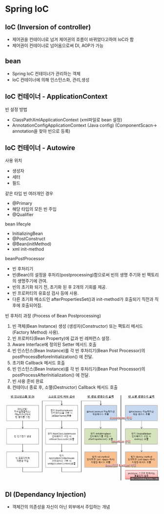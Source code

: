 # Spring IoC

## IoC (Inversion of controller)

* 제어권을 컨테이너로 넘겨 제어권의 흐름이 바뀌었다고하여 IoC라 함
* 제어권이 컨테이너로 넘어옴으로써 DI, AOP가 가능

## bean
* Spring IoC 컨테이너가 관리하는 객체
* IoC 컨테이너에 의해 인스턴스화, 관리,생성

## IoC 컨테이너 - ApplicationContext
빈 설정 방법
* ClassPathXmlApplicationContext (xml파일로 bean 설정)
* AnnotationConfigApplicationContext (Java config) (ComponentScacn-> annotation을 찾아 빈으로 등록)

## IoC 컨테이너 - Autowire

사용 위치
* 생성자
* 세터
* 필드


같은 타입 빈 여러개인 경우
* @Primary
* 해당 타입의 모든 빈 주입
* @Qualifier

bean lifecyle
* InitializingBean
* @PostConstruct
* @Bean(initMethod)
* xml init-method


beanPostProcessor
* 빈 후처리기
* 빈(Bean)의 설정을 후처리(postprocessing)함으로써 빈의 생명 주기와 빈 팩토리의 생명주기에 관여.
* 빈의 초기화 되기 전, 초기화 된 후 2개의 기회를 제공.
* 빈 프로퍼티의 유효성 검사 등에 사용.
* 다른 초기화 메소드인 afterPropertiesSet()과 init-method가 호출되기 직전과 직후에 호출되어짐.

빈 후처리 과정 (Process of Bean Postprocessing)

1. 빈 객체(Bean Instance) 생성 (생성자(Constructor) 또는 팩토리 메서드(Factory Method) 사용).
2. 빈 프로퍼티(Bean Property)에 값과 빈 레퍼런스 설정.
3. Aware Interface에 정의된 Setter 메서드 호출
4. 빈 인스턴스(Bean Instance)를 각 빈 후처리기(Bean Post Processor)의 postProcessBeforeInitialization() 에 전달.
5. 초기화 Callback 메서드 호출
6. 빈 인스턴스(Bean Instance)를 각 빈 후처리기(Bean Post Processor)의 postProcessAfterInitialization() 에 전달.
7. 빈 사용 준비 완료
8. 컨테이너 종료 후, 소멸(Destructor) Callback 메서드 호출


![lefecycle](/assets/lifecycle.jpeg)














## DI (Dependancy Injection)

* 객체간의 의존성을 자신이 아닌 외부에서 주입하는 개념



